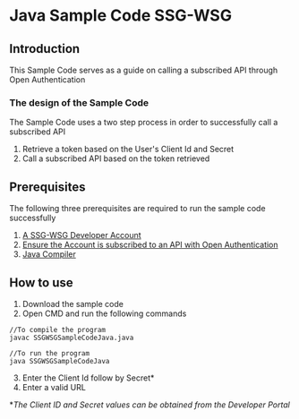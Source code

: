 # Java Sample Code SSG-WSG
## Introduction
This Sample Code serves as a guide on calling a subscribed API through Open Authentication
### The design of the Sample Code
The Sample Code uses a two step process in order to successfully call a subscribed API
1. Retrieve a token based on the User's Client Id and Secret
2. Call a subscribed API based on the token retrieved
## Prerequisites
The following three prerequisites are required to run the sample code successfully
1. [A SSG-WSG Developer Account](https://developer.ssg-wsg.sg/webapp/guides/13EgI9eYfms1W7Ls4X1hdI)
2. [Ensure the Account is subscribed to an API with Open Authentication](https://developer.ssg-wsg.sg/webapp/guides/6gvz7gEnwU2dSIKPrTcXnq)
3. [Java Compiler](https://docs.oracle.com/en/java/javase/11/install/overview-jdk-installation.html#GUID-8677A77F-231A-40F7-98B9-1FD0B48C346A)
## How to use
1. Download the sample code
2. Open CMD and run the following commands
```
//To compile the program
javac SSGWSGSampleCodeJava.java

//To run the program
java SSGWSGSampleCodeJava
```
3. Enter the Client Id follow by Secret*
4. Enter a valid URL

**The Client ID and Secret values can be obtained from the Developer Portal*



